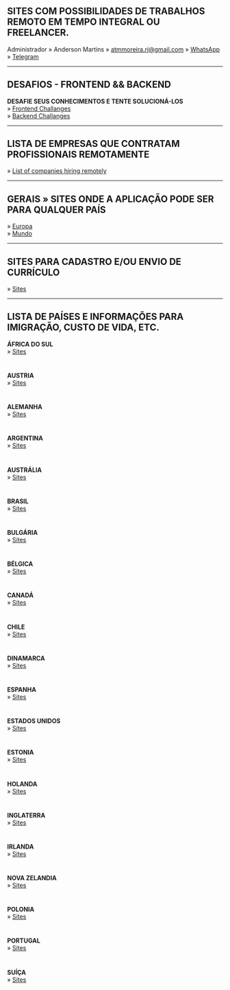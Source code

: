 ## SITES COM POSSIBILIDADES DE TRABALHOS REMOTO EM TEMPO INTEGRAL OU FREELANCER.
<!-- Unwatch 38 Star 172 fork 40 -->

Administrador » Anderson Martins » [atmmoreira.rj@gmail.com](mailto:atmmoreira.rj@gmail.com) » [WhatsApp](https://api.whatsapp.com/send?phone=5521992890362) » [Telegram](https://telegram.me/atmmoreira)

---

## DESAFIOS - FRONTEND && BACKEND

**DESAFIE SEUS CONHECIMENTOS E TENTE SOLUCIONÁ-LOS**\
» [Frontend Challanges](https://github.com/felipefialho/frontend-challenges)\
» [Backend Challanges](https://github.com/CollabCodeTech/backend-challenges)

---

## LISTA DE EMPRESAS QUE CONTRATAM PROFISSIONAIS REMOTAMENTE

» [List of companies hiring remotely](https://docs.google.com/spreadsheets/d/1wZEx8plCn2cAHo9TY5Z5NGb3VBjuvkupSZ1miLM8cEQ/edit#gid=397298860)

---

## GERAIS » SITES ONDE A APLICAÇÃO PODE SER PARA QUALQUER PAÍS

» [Europa](europa.md)\
» [Mundo](mundo.md)

---

## SITES PARA CADASTRO E/OU ENVIO DE CURRÍCULO

» [Sites](sites.md)

---

## LISTA DE PAÍSES E INFORMAÇÕES PARA IMIGRAÇÃO, CUSTO DE VIDA, ETC.

**ÁFRICA DO SUL**\
» [Sites](paises/africadosul/africadosul.md)

# 

**AUSTRIA**\
» [Sites](paises/austria/austria.md)

# 

**ALEMANHA**\
» [Sites](paises/alemanha/alemanha.md)

# 

**ARGENTINA**\
» [Sites](paises/argentina/argentina.md)

# 
 
**AUSTRÁLIA**\
» [Sites](paises/australia/australia.md)

# 

**BRASIL**\
» [Sites](paises/brasil.md)

# 

**BULGÁRIA**\
» [Sites](paises/bulgaria/bulgaria.md)

# 

**BÉLGICA**\
» [Sites](paises/belgica/belgica.md)

# 

**CANADÁ**\
» [Sites](paises/canada/canada.md)

# 

**CHILE**\
» [Sites](paises/chile/chile.md)

# 

**DINAMARCA**\
» [Sites](paises/dinamarca/dinamarca.md)

# 

**ESPANHA**\
» [Sites](paises/espanha/espanha.md)

# 

**ESTADOS UNIDOS**\
» [Sites](paises/eua/eua.md)

# 

**ESTONIA**\
» [Sites](paises/estonia/estonia.md)

# 

**HOLANDA**\
» [Sites](paises/holanda/holanda.md)

# 

**INGLATERRA**\
» [Sites](paises/inglaterra/inglaterra.md)

# 

**IRLANDA**\
» [Sites](paises/irlanda/irlanda.md)

# 

**NOVA ZELANDIA**\
» [Sites](paises/novazelandia/nova-zelandia.md)

# 

**POLONIA**\
» [Sites](paises/polonia/polonia.md)

# 

**PORTUGAL**\
» [Sites](paises/portugal/portugal.md)

# 

**SUÍÇA**\
» [Sites](paises/suica/suica.md)
